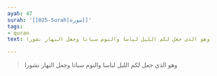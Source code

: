 ```yaml
---
ayah: 47
surah: '[[025-Surah|سورة]]'
tags:
- quran
text: وهو الذي جعل لكم الليل لباسا والنوم سباتا وجعل النهار نشورا

---
```

> وهو الذي جعل لكم الليل لباسا والنوم سباتا وجعل النهار نشورا

